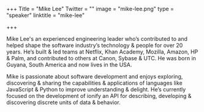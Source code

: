 +++
Title = "Mike Lee"
Twitter = ""
image = "mike-lee.png"
type = "speaker"
linktitle = "mike-lee"

+++

Mike Lee's an experienced engineering leader who’s contributed to and helped shape the software industry’s technology & people for over 20 years. He’s built & led teams at Netflix, Khan Academy, Mozilla, Amazon, HP & Palm, and contributed to others at Canon, Sybase & UTC. He was born in Guyana, South America and now lives in the USA.

Mike is passionate about software development and enjoys exploring, discovering & sharing the capabilities & applications of languages like JavaScript & Python to improve understanding & delight. He’s currently focused on the development of ionify an API for describing, developing & discovering discrete units of data & behavior.




